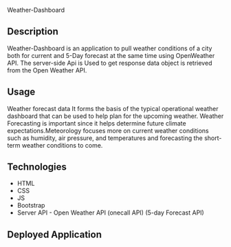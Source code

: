 Weather-Dashboard

## Description
Weather-Dashboard is an application to pull weather conditions of a city both for current and 5-Day forecast at the same time using OpenWeather API.
The server-side Api is Used to get response data object is retrieved from the Open Weather API.



## Usage
Weather forecast data
It forms the basis of the typical operational weather dashboard that can be used to help plan for the upcoming weather. Weather Forecasting is important since it helps determine future climate expectations.Meteorology focuses more on current weather conditions such as humidity, air pressure, and temperatures and forecasting the short-term weather conditions to come.

## Technologies
- HTML
- CSS
- JS
- Bootstrap
- Server API - Open Weather API (onecall API) (5-day Forecast API)



## Deployed Application

